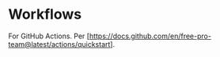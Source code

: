 # Workflows

For GitHub Actions. Per [https://docs.github.com/en/free-pro-team@latest/actions/quickstart].
